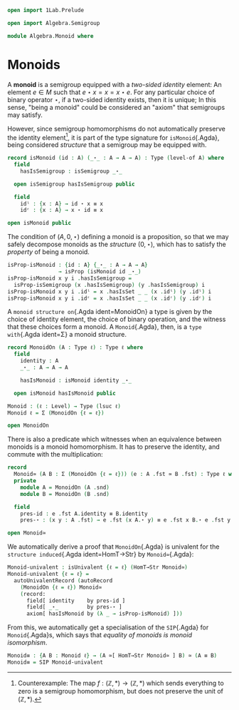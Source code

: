 ```agda
open import 1Lab.Prelude

open import Algebra.Semigroup

module Algebra.Monoid where
```

<!--
```agda
private variable
  ℓ ℓ₁ : Level
  A : Type ℓ
```
-->

# Monoids

A **monoid** is a semigroup equipped with a _two-sided identity_
element: An element $e \in M$ such that $e \star x = x = x \star e$. For
any particular choice of binary operator $\star$, if a two-sided
identity exists, then it is unique; In this sense, "being a monoid"
could be considered an "axiom" that semigroups may satisfy.

However, since semigroup homomorphisms do not automatically preserve the
identity element[^1], it is part of the type signature for
`isMonoid`{.Agda}, being considered _structure_ that a semigroup may be
equipped with.

[^1]: Counterexample: The map $f : (\mathbb{Z}, *) \to (\mathbb{Z}, *)$
which sends everything to zero is a semigroup homomorphism, but does not
preserve the unit of $(\mathbb{Z}, *)$.

```agda
record isMonoid (id : A) (_⋆_ : A → A → A) : Type (level-of A) where
  field
    hasIsSemigroup : isSemigroup _⋆_

  open isSemigroup hasIsSemigroup public

  field
    idˡ : {x : A} → id ⋆ x ≡ x
    idʳ : {x : A} → x ⋆ id ≡ x

open isMonoid public
```

The condition of $(A, 0, \star)$ defining a monoid is a proposition, so
that we may safely decompose monoids as the _structure_ $(0, \star)$,
which has to satisfy the _property_ of being a monoid.

```agda
isProp-isMonoid : {id : A} {_⋆_ : A → A → A}
                → isProp (isMonoid id _⋆_)
isProp-isMonoid x y i .hasIsSemigroup =
  isProp-isSemigroup (x .hasIsSemigroup) (y .hasIsSemigroup) i
isProp-isMonoid x y i .idˡ = x .hasIsSet _ _ (x .idˡ) (y .idˡ) i
isProp-isMonoid x y i .idʳ = x .hasIsSet _ _ (x .idʳ) (y .idʳ) i
```

A `monoid structure on`{.Agda ident=MonoidOn} a type is given by the
choice of identity element, the choice of binary operation, and the
witness that these choices form a monoid. A `Monoid`{.Agda}, then, is a
`type with`{.Agda ident=Σ} a monoid structure.

```agda
record MonoidOn (A : Type ℓ) : Type ℓ where
  field
    identity : A
    _⋆_ : A → A → A

    hasIsMonoid : isMonoid identity _⋆_

  open isMonoid hasIsMonoid public

Monoid : (ℓ : Level) → Type (lsuc ℓ)
Monoid ℓ = Σ (MonoidOn {ℓ = ℓ})

open MonoidOn
```

There is also a predicate which witnesses when an equivalence between
monoids is a monoid homomorphism. It has to preserve the identity, and
commute with the multiplication:

```agda
record
  Monoid≃ (A B : Σ (MonoidOn {ℓ = ℓ})) (e : A .fst ≃ B .fst) : Type ℓ where
  private
    module A = MonoidOn (A .snd)
    module B = MonoidOn (B .snd)

  field
    pres-id : e .fst A.identity ≡ B.identity
    pres-⋆ : (x y : A .fst) → e .fst (x A.⋆ y) ≡ e .fst x B.⋆ e .fst y

open Monoid≃
```

We automatically derive a proof that `MonoidOn`{.Agda} is univalent for
the `structure induced`{.Agda ident=HomT→Str} by `Monoid≃`{.Agda}:

```agda
Monoid-univalent : isUnivalent {ℓ = ℓ} (HomT→Str Monoid≃)
Monoid-univalent {ℓ = ℓ} =
  autoUnivalentRecord (autoRecord
    (MonoidOn {ℓ = ℓ}) Monoid≃
    (record:
      field[ identity    by pres-id ]
      field[ _⋆_         by pres-⋆ ]
      axiom[ hasIsMonoid by (λ _ → isProp-isMonoid) ]))
```

From this, we automatically get a specialisation of the `SIP`{.Agda} for
`Monoid`{.Agda}s, which says that _equality of monoids is monoid
isomorphism_.

```agda
Monoid≡ : {A B : Monoid ℓ} → (A ≃[ HomT→Str Monoid≃ ] B) ≃ (A ≡ B)
Monoid≡ = SIP Monoid-univalent
```

